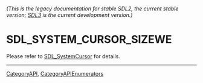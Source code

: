 ###### (This is the legacy documentation for stable SDL2, the current stable version; [SDL3](https://wiki.libsdl.org/SDL3/) is the current development version.)
# SDL_SYSTEM_CURSOR_SIZEWE

Please refer to [SDL_SystemCursor](SDL_SystemCursor) for details.

----
[CategoryAPI](CategoryAPI), [CategoryAPIEnumerators](CategoryAPIEnumerators)


